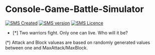 Console-Game-Battle-Simulator
=============================
[![SMS Created](https://img.shields.io/badge/Created-March%202019-orange.svg)](#)
[![SMS version](https://img.shields.io/badge/Console%Game-blue.svg)](#)
[![SMS Licence](https://img.shields.io/badge/Language-CSharp-brightgreen.svg)](#)

- [*] Two warriors fight. Only one can live. Who will it be?

(*) Attack and Block valueas are based on randomly generated values between one and MaxAttack/MaxBlock.
